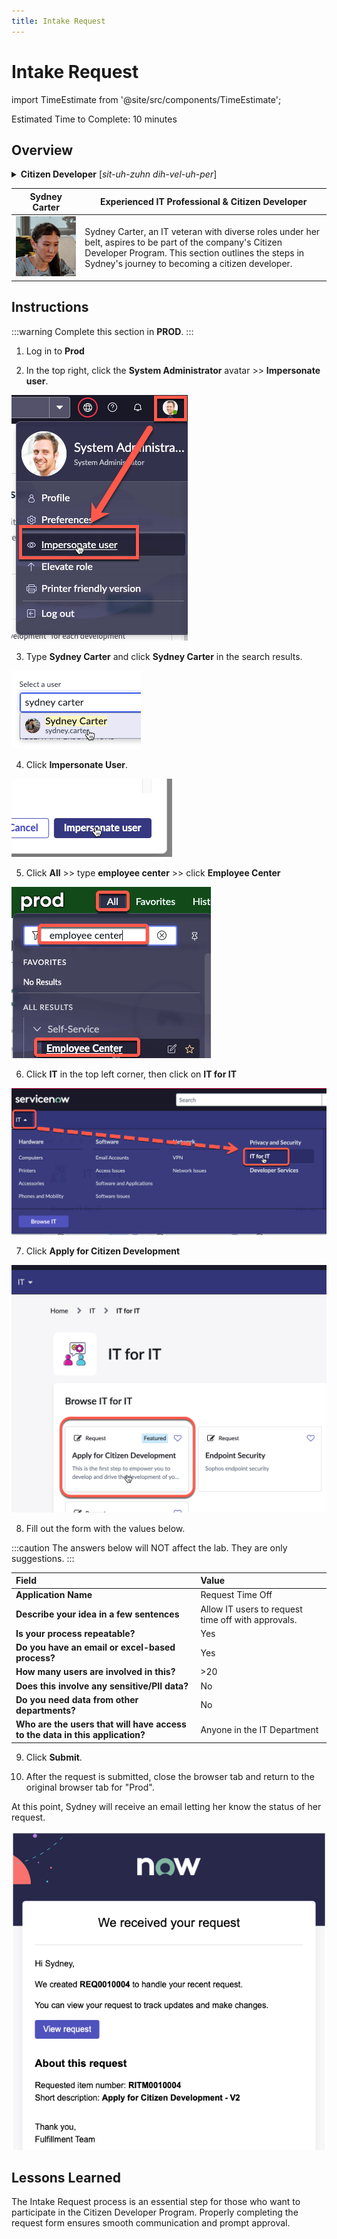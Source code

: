 ```yaml
---
title: Intake Request
---
```

# Intake Request

import TimeEstimate from '@site/src/components/TimeEstimate';

<TimeEstimate>Estimated Time to Complete: 10 minutes</TimeEstimate>

## Overview

<details>
  <summary><strong>Citizen Developer</strong> [<em>sit-uh-zuhn dih-vel-uh-per</em>]</summary>
  Someone who, despite lacking formal coding training, engages in creating software applications and tools to solve specific business problems or enhance workflows. A citizen developer leverages low-code and no-code platforms to translate their domain knowledge into practical solutions.
  <br/>
  <br/>
  In ServiceNow, this could be any user developing in Dev without the 'admin' role. 
</details>

| Sydney Carter | Experienced IT Professional & Citizen Developer 
|--|--|
| ![](../assets/images/2023-03-28-15-52-55.png) | Sydney Carter, an IT veteran with diverse roles under her belt, aspires to be part of the company's Citizen Developer Program. This section outlines the steps in Sydney's journey to becoming a citizen developer.

## Instructions

:::warning
Complete this section in **PROD**.
:::

1. Log in to **Prod**
 
2. In the top right, click the **System Administrator** avatar >> **Impersonate user**.
 
![relative](../assets/images/2023-03-14-12-31-53.png)

3. Type **Sydney Carter** and click **Sydney Carter** in the search results.
 
![relative](../assets/images/2023-03-14-12-34-01.png)

4. Click **Impersonate User**. 
 
![relative](../assets/images/2023-03-14-12-34-24.png)

5. Click **All** >> type **employee center** >> click **Employee Center** 
 
![relative](../assets/images/2023-07-05-10-07-57.png)

6. Click **IT** in the top left corner, then click on **IT for IT**
 
![relative](../assets/images/2023-08-01-11-19-23.png)

7. Click **Apply for Citizen Development**
 
![relative](../assets/images/2023-08-01-11-22-12.png)

8. Fill out the form with the values below.

:::caution
The answers below will NOT affect the lab. They are only suggestions. 
:::

| Field | Value 
|:---|:---
| **Application Name** | Request Time Off 
| **Describe your idea in a few sentences** | Allow IT users to request time off with approvals.
| **Is your process repeatable?** | Yes
| **Do you have an email or excel-based process?** | Yes
| **How many users are involved in this?** | >20
| **Does this involve any sensitive/PII data?** | No
| **Do you need data from other departments?** | No
| **Who are the users that will have access to the data in this application?** | Anyone in the IT Department

9. Click **Submit**.

10. After the request is submitted, close the browser tab and return to the original browser tab for "Prod". 

At this point, Sydney will receive an email letting her know the status of her request. 

![relative](../assets/images/2023-07-05-15-59-36.png)

## Lessons Learned

The Intake Request process is an essential step for those who want to participate in the Citizen Developer Program. Properly completing the request form ensures smooth communication and prompt approval.

